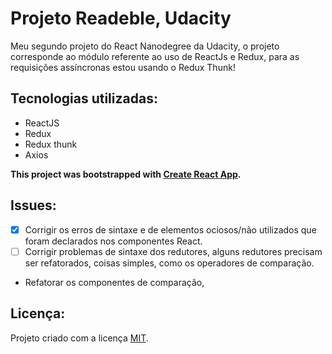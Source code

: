 # Projeto Readeble, Udacity

Meu segundo projeto do React Nanodegree da Udacity, o projeto corresponde ao módulo referente ao uso de ReactJs e Redux, para as requisições assíncronas estou usando o Redux Thunk!

## Tecnologias utilizadas:

- ReactJS
- Redux
- Redux thunk
- Axios

__This project was bootstrapped with [Create React App](https://github.com/facebook/create-react-app).__

## Issues:

- [x] Corrigir os erros de sintaxe e de elementos ociosos/não utilizados que foram declarados nos componentes React.
- [ ] Corrigir problemas de sintaxe dos redutores, alguns redutores precisam ser refatorados, coisas simples, como os operadores de comparação.
- Refatorar os componentes de comparação,

## Licença:

Projeto criado com a licença [MIT](https://www.mit.edu/~amini/LICENSE.md).
